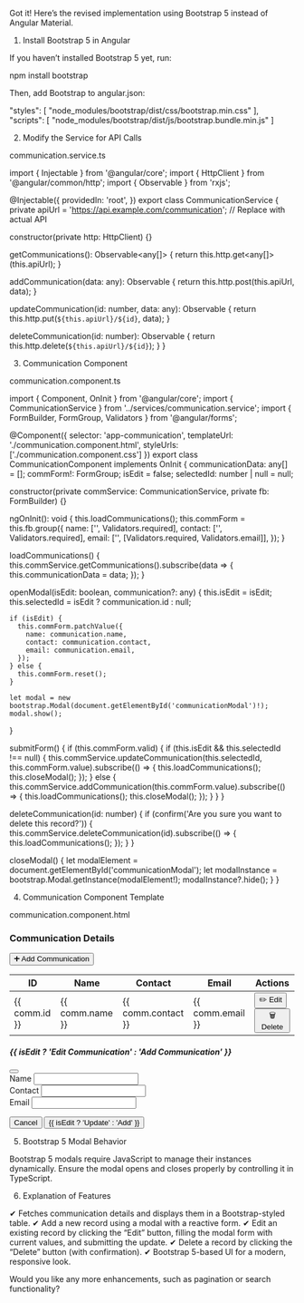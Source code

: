 Got it! Here’s the revised implementation using Bootstrap 5 instead of Angular Material.

1. Install Bootstrap 5 in Angular

If you haven’t installed Bootstrap 5 yet, run:

npm install bootstrap

Then, add Bootstrap to angular.json:

"styles": [
  "node_modules/bootstrap/dist/css/bootstrap.min.css"
],
"scripts": [
  "node_modules/bootstrap/dist/js/bootstrap.bundle.min.js"
]

2. Modify the Service for API Calls

communication.service.ts

import { Injectable } from '@angular/core';
import { HttpClient } from '@angular/common/http';
import { Observable } from 'rxjs';

@Injectable({
  providedIn: 'root',
})
export class CommunicationService {
  private apiUrl = 'https://api.example.com/communication'; // Replace with actual API

  constructor(private http: HttpClient) {}

  getCommunications(): Observable<any[]> {
    return this.http.get<any[]>(this.apiUrl);
  }

  addCommunication(data: any): Observable<any> {
    return this.http.post<any>(this.apiUrl, data);
  }

  updateCommunication(id: number, data: any): Observable<any> {
    return this.http.put<any>(`${this.apiUrl}/${id}`, data);
  }

  deleteCommunication(id: number): Observable<any> {
    return this.http.delete<any>(`${this.apiUrl}/${id}`);
  }
}

3. Communication Component

communication.component.ts

import { Component, OnInit } from '@angular/core';
import { CommunicationService } from '../services/communication.service';
import { FormBuilder, FormGroup, Validators } from '@angular/forms';

@Component({
  selector: 'app-communication',
  templateUrl: './communication.component.html',
  styleUrls: ['./communication.component.css']
})
export class CommunicationComponent implements OnInit {
  communicationData: any[] = [];
  commForm!: FormGroup;
  isEdit = false;
  selectedId: number | null = null;

  constructor(private commService: CommunicationService, private fb: FormBuilder) {}

  ngOnInit(): void {
    this.loadCommunications();
    this.commForm = this.fb.group({
      name: ['', Validators.required],
      contact: ['', Validators.required],
      email: ['', [Validators.required, Validators.email]],
    });
  }

  loadCommunications() {
    this.commService.getCommunications().subscribe(data => {
      this.communicationData = data;
    });
  }

  openModal(isEdit: boolean, communication?: any) {
    this.isEdit = isEdit;
    this.selectedId = isEdit ? communication.id : null;

    if (isEdit) {
      this.commForm.patchValue({
        name: communication.name,
        contact: communication.contact,
        email: communication.email,
      });
    } else {
      this.commForm.reset();
    }

    let modal = new bootstrap.Modal(document.getElementById('communicationModal')!);
    modal.show();
  }

  submitForm() {
    if (this.commForm.valid) {
      if (this.isEdit && this.selectedId !== null) {
        this.commService.updateCommunication(this.selectedId, this.commForm.value).subscribe(() => {
          this.loadCommunications();
          this.closeModal();
        });
      } else {
        this.commService.addCommunication(this.commForm.value).subscribe(() => {
          this.loadCommunications();
          this.closeModal();
        });
      }
    }
  }

  deleteCommunication(id: number) {
    if (confirm('Are you sure you want to delete this record?')) {
      this.commService.deleteCommunication(id).subscribe(() => {
        this.loadCommunications();
      });
    }
  }

  closeModal() {
    let modalElement = document.getElementById('communicationModal');
    let modalInstance = bootstrap.Modal.getInstance(modalElement!);
    modalInstance?.hide();
  }
}

4. Communication Component Template

communication.component.html

<div class="container mt-4">
  <div class="d-flex justify-content-between align-items-center mb-3">
    <h3>Communication Details</h3>
    <button class="btn btn-primary" (click)="openModal(false)">➕ Add Communication</button>
  </div>

  <table class="table table-bordered">
    <thead class="table-dark">
      <tr>
        <th>ID</th>
        <th>Name</th>
        <th>Contact</th>
        <th>Email</th>
        <th>Actions</th>
      </tr>
    </thead>
    <tbody>
      <tr *ngFor="let comm of communicationData">
        <td>{{ comm.id }}</td>
        <td>{{ comm.name }}</td>
        <td>{{ comm.contact }}</td>
        <td>{{ comm.email }}</td>
        <td>
          <button class="btn btn-warning btn-sm me-2" (click)="openModal(true, comm)">✏️ Edit</button>
          <button class="btn btn-danger btn-sm" (click)="deleteCommunication(comm.id)">🗑️ Delete</button>
        </td>
      </tr>
    </tbody>
  </table>
</div>

<!-- Bootstrap Modal -->
<div class="modal fade" id="communicationModal" tabindex="-1">
  <div class="modal-dialog">
    <div class="modal-content">
      <div class="modal-header">
        <h5 class="modal-title">{{ isEdit ? 'Edit Communication' : 'Add Communication' }}</h5>
        <button type="button" class="btn-close" data-bs-dismiss="modal"></button>
      </div>
      <div class="modal-body">
        <form [formGroup]="commForm">
          <div class="mb-3">
            <label class="form-label">Name</label>
            <input type="text" class="form-control" formControlName="name">
          </div>
          <div class="mb-3">
            <label class="form-label">Contact</label>
            <input type="text" class="form-control" formControlName="contact">
          </div>
          <div class="mb-3">
            <label class="form-label">Email</label>
            <input type="email" class="form-control" formControlName="email">
          </div>
        </form>
      </div>
      <div class="modal-footer">
        <button type="button" class="btn btn-secondary" data-bs-dismiss="modal">Cancel</button>
        <button type="button" class="btn btn-primary" (click)="submitForm()" [disabled]="commForm.invalid">
          {{ isEdit ? 'Update' : 'Add' }}
        </button>
      </div>
    </div>
  </div>
</div>

5. Bootstrap 5 Modal Behavior

Bootstrap 5 modals require JavaScript to manage their instances dynamically. Ensure the modal opens and closes properly by controlling it in TypeScript.

6. Explanation of Features

✔ Fetches communication details and displays them in a Bootstrap-styled table.
✔ Add a new record using a modal with a reactive form.
✔ Edit an existing record by clicking the “Edit” button, filling the modal form with current values, and submitting the update.
✔ Delete a record by clicking the “Delete” button (with confirmation).
✔ Bootstrap 5-based UI for a modern, responsive look.

Would you like any more enhancements, such as pagination or search functionality?